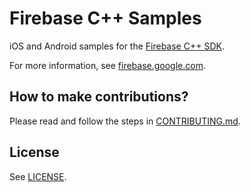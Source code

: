 Firebase C++ Samples
====================

iOS and Android samples for the
[Firebase C++ SDK](https://firebase.google.com/docs/cpp/setup).

For more information, see [firebase.google.com](https://firebase.google.com).

## How to make contributions?

Please read and follow the steps in [CONTRIBUTING.md](CONTRIBUTING.md).

## License
See [LICENSE](LICENSE).
